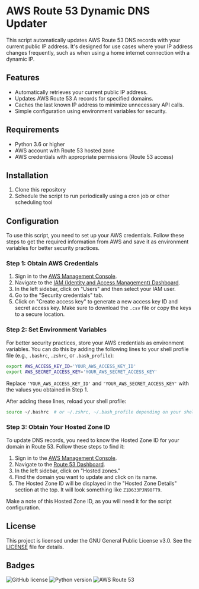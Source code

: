 # AWS Route 53 Dynamic DNS Updater

This script automatically updates AWS Route 53 DNS records with your current public IP address. It's designed for use cases where your IP address changes frequently, such as when using a home internet connection with a dynamic IP.

## Features

- Automatically retrieves your current public IP address.
- Updates AWS Route 53 A records for specified domains.
- Caches the last known IP address to minimize unnecessary API calls.
- Simple configuration using environment variables for security.

## Requirements

- Python 3.6 or higher
- AWS account with Route 53 hosted zone
- AWS credentials with appropriate permissions (Route 53 access)

## Installation

1. Clone this repository
2. Schedule the script to run periodically using a cron job or other scheduling tool

## Configuration

To use this script, you need to set up your AWS credentials. Follow these steps to get the required information from AWS and save it as environment variables for better security practices.

### Step 1: Obtain AWS Credentials

1. Sign in to the [AWS Management Console](https://aws.amazon.com/console/).
2. Navigate to the [IAM (Identity and Access Management) Dashboard](https://console.aws.amazon.com/iam/).
3. In the left sidebar, click on "Users" and then select your IAM user.
4. Go to the "Security credentials" tab.
5. Click on "Create access key" to generate a new access key ID and secret access key. Make sure to download the `.csv` file or copy the keys to a secure location.

### Step 2: Set Environment Variables

For better security practices, store your AWS credentials as environment variables. You can do this by adding the following lines to your shell profile file (e.g., `.bashrc`, `.zshrc`, or `.bash_profile`):

```sh
export AWS_ACCESS_KEY_ID='YOUR_AWS_ACCESS_KEY_ID'
export AWS_SECRET_ACCESS_KEY='YOUR_AWS_SECRET_ACCESS_KEY'
```

Replace `'YOUR_AWS_ACCESS_KEY_ID'` and `'YOUR_AWS_SECRET_ACCESS_KEY'` with the values you obtained in Step 1.

After adding these lines, reload your shell profile:

```sh
source ~/.bashrc  # or ~/.zshrc, ~/.bash_profile depending on your shell
```

### Step 3: Obtain Your Hosted Zone ID

To update DNS records, you need to know the Hosted Zone ID for your domain in Route 53. Follow these steps to find it:

1. Sign in to the [AWS Management Console](https://aws.amazon.com/console/).
2. Navigate to the [Route 53 Dashboard](https://console.aws.amazon.com/route53/).
3. In the left sidebar, click on "Hosted zones."
4. Find the domain you want to update and click on its name.
5. The Hosted Zone ID will be displayed in the "Hosted Zone Details" section at the top. It will look something like `Z1D633PJN98FT9`.

Make a note of this Hosted Zone ID, as you will need it for the script configuration.
## License

This project is licensed under the GNU General Public License v3.0. See the [LICENSE](LICENSE) file for details.

## Badges

![GitHub license](https://img.shields.io/badge/license-GPLv3-blue.svg)
![Python version](https://img.shields.io/badge/python-3.6%2B-blue)
![AWS Route 53](https://img.shields.io/badge/AWS-Route%2053-orange)
